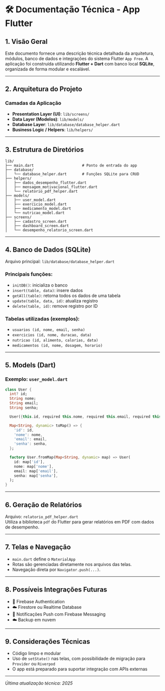
# 🛠️ Documentação Técnica - App Flutter

## 1. Visão Geral

Este documento fornece uma descrição técnica detalhada da arquitetura, módulos, banco de dados e integrações do sistema Flutter `App Free`. A aplicação foi construída utilizando **Flutter + Dart** com banco local **SQLite**, organizada de forma modular e escalável.

---

## 2. Arquitetura do Projeto

### Camadas da Aplicação

- **Presentation Layer (UI)**: `lib/screens/`
- **Data Layer (Modelos)**: `lib/models/`
- **Database Layer**: `lib/database/database_helper.dart`
- **Business Logic / Helpers**: `lib/helpers/`

---

## 3. Estrutura de Diretórios

```
lib/
├── main.dart                      # Ponto de entrada do app
├── database/
│   └── database_helper.dart       # Funções SQLite para CRUD
├── helpers/
│   ├── dados_desempenho_flutter.dart
│   ├── mensagem_motivacional_flutter.dart
│   └── relatorio_pdf_helper.dart
├── models/
│   ├── user_model.dart
│   ├── exercicio_model.dart
│   ├── medicamento_model.dart
│   └── nutricao_model.dart
├── screens/
│   ├── cadastro_screen.dart
│   ├── dashboard_screen.dart
│   └── desempenho_relatorio_screen.dart
```

---

## 4. Banco de Dados (SQLite)

Arquivo principal: `lib/database/database_helper.dart`

### Principais funções:
- `initDB()`: inicializa o banco
- `insert(table, data)`: insere dados
- `getAll(table)`: retorna todos os dados de uma tabela
- `update(table, data, id)`: atualiza registro
- `delete(table, id)`: remove registro por ID

### Tabelas utilizadas (exemplos):
- `usuarios (id, nome, email, senha)`
- `exercicios (id, nome, duracao, data)`
- `nutricao (id, alimento, calorias, data)`
- `medicamentos (id, nome, dosagem, horario)`

---

## 5. Models (Dart)

### Exemplo: `user_model.dart`

```dart
class User {
  int? id;
  String nome;
  String email;
  String senha;

  User({this.id, required this.nome, required this.email, required this.senha});

  Map<String, dynamic> toMap() => {
    'id': id,
    'nome': nome,
    'email': email,
    'senha': senha,
  };

  factory User.fromMap(Map<String, dynamic> map) => User(
    id: map['id'],
    nome: map['nome'],
    email: map['email'],
    senha: map['senha'],
  );
}
```

---

## 6. Geração de Relatórios

Arquivo: `relatorio_pdf_helper.dart`  
Utiliza a biblioteca `pdf` do Flutter para gerar relatórios em PDF com dados de desempenho.

---

## 7. Telas e Navegação

- `main.dart` define o `MaterialApp`
- Rotas são gerenciadas diretamente nos arquivos das telas.
- Navegação direta por `Navigator.push(...)`.

---

## 8. Possíveis Integrações Futuras

- 🔐 Firebase Authentication
- ☁️ Firestore ou Realtime Database
- 📲 Notificações Push com Firebase Messaging
- ☁️ Backup em nuvem

---

## 9. Considerações Técnicas

- Código limpo e modular
- Uso de `setState()` nas telas, com possibilidade de migração para `Provider` ou `Riverpod`
- O app está preparado para suportar integração com APIs externas

---

*Última atualização técnica: 2025*
